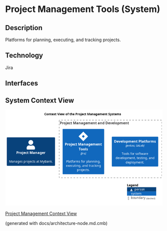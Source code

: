 # Project Management Tools (System)
## Description
Platforms for planning, executing, and tracking projects.

## Technology
Jira


## Interfaces

## System Context View
![Context View of the Project Management Systems](../../mybank/project-management/context-view.png)

[Project Management Context View](../../mybank/project-management/context-view.md)


(generated with docs/architecture-node.md.cmb)
